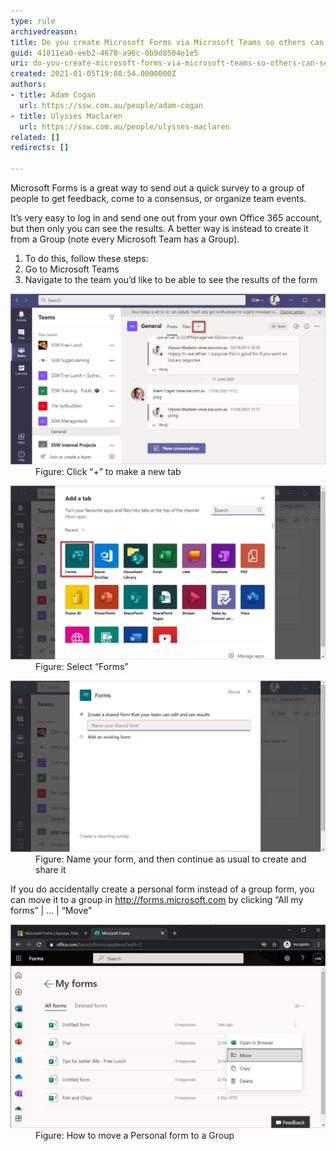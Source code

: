 ```yaml
---
type: rule
archivedreason: 
title: Do you create Microsoft Forms via Microsoft Teams so others can see the results?
guid: 41811ea0-eeb2-4678-a96c-0b9d8504e1e5
uri: do-you-create-microsoft-forms-via-microsoft-teams-so-others-can-see-the-results
created: 2021-01-05T19:08:54.0000000Z
authors:
- title: Adam Cogan
  url: https://ssw.com.au/people/adam-cogan
- title: Ulysses Maclaren
  url: https://ssw.com.au/people/ulysses-maclaren
related: []
redirects: []

---
```


Microsoft Forms is a great way to send out a quick survey to a group of people to get feedback, come to a consensus, or organize team events.

It’s very easy to log in and send one out from your own Office 365 account, but then only you can see the results. A better way is instead to create it from a Group (note every Microsoft Team has a Group).

<!--endintro-->

1. To do this, follow these steps:
2. Go to Microsoft Teams
3. Navigate to the team you’d like to be able to see the results of the form
<dl class="image"><dt><img src="forms-teams-1.jpg" alt="forms-teams-1.jpg" style="width:750px;"></dt><dd>Figure: Click “+” to make a new tab</dd></dl><dl class="image"><dt><img src="forms-teams-2.jpg" alt="forms-teams-2.jpg" style="width:750px;"></dt><dd>Figure: Select “Forms”</dd></dl><dl class="image"><dt><img src="forms-teams-3.jpg" alt="forms-teams-3.jpg" style="width:750px;"></dt><dd>Figure: Name your form, and then continue as usual to create and share it</dd></dl>


If you do accidentally create a personal form instead of a group form, you can move it to a group in http://forms.microsoft.com by clicking “All my forms” | … | “Move”
<dl class="image"><dt><img src="forms-teams-4.jpg" alt="forms-teams-4.jpg" style="width:750px;"></dt><dd>Figure: How to move a Personal form to a Group</dd></dl>
